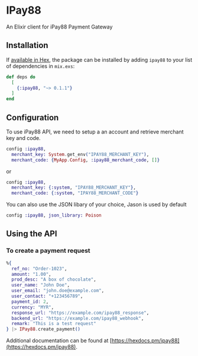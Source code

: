 # IPay88

An Elixir client for iPay88 Payment Gateway

## Installation

If [available in Hex](https://hex.pm/docs/publish), the package can be installed
by adding `ipay88` to your list of dependencies in `mix.exs`:

```elixir
def deps do
  [
    {:ipay88, "~> 0.1.1"}
  ]
end
```
## Configuration

To use iPay88 API, we need to setup a an account and retrieve merchant key and code.

```elixir
config :ipay88,
  merchant_key: System.get_env("IPAY88_MERCHANT_KEY"),
  merchant_code: {MyApp.Config, :ipay88_merchant_code, []}
```

or

```elixir
config :ipay88,
  merchant_key: {:system, "IPAY88_MERCHANT_KEY"},
  merchant_code: {:system, "IPAY88_MERCHANT_CODE"}
```

You can also use the JSON libary of your choice, Jason is used by default

```elixir
config :ipay88, json_library: Poison
```

## Using the API

### To create a payment request

```elixir
%{
  ref_no: "Order-1023",
  amount: "1.00",
  prod_desc: "A box of chocolate",
  user_name: "John Doe",
  user_email: "john.doe@example.com",
  user_contact: "+123456789",
  payment_id: 2,
  currency: "MYR",
  response_url: "https://example.com/ipay88_response",
  backend_url: "https://example.com/ipay88_webhook",
  remark: "This is a test request"
} |> IPay88.create_payment()
```

Additional documentation can be found at [https://hexdocs.pm/ipay88](https://hexdocs.pm/ipay88).

